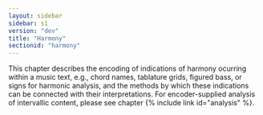 ```yaml
---
layout: sidebar
sidebar: s1
version: "dev"
title: "Harmony"
sectionid: "harmony"
---
```


This chapter describes the encoding of indications of harmony ocurring within a music
text,
e.g., chord names, tablature grids, figured bass, or signs for harmonic analysis,
and the
methods by which these indications can be connected with their interpretations. For
encoder-supplied analysis of intervallic content, please see chapter {% include link id="analysis" %}. 

